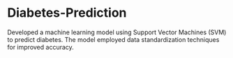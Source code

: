 # Diabetes-Prediction
Developed a machine learning model using Support Vector Machines (SVM) to predict diabetes. The model employed data standardization techniques for improved accuracy.
